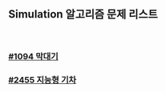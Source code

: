 ## Simulation 알고리즘 문제 리스트

<br>

### [#1094 막대기](./2020-01-03/README.md)

### [#2455 지능형 기차](./2020-01-03/README.md)